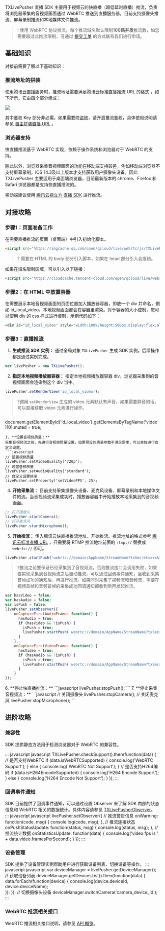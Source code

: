 TXLivePusher 直播 SDK 主要用于视频云的快直播（超低延时直播）推流，负责将浏览器采集的音视频画面通过 WebRTC 推送到直播服务器。目前支持摄像头推流、屏幕录制推流和本地媒体文件推流。
>! 使用 WebRTC 协议推流，每个推流域名默认限制**100路并发**推流数，如您需要超过此推流限制，可通过 [提交工单](https://console.cloud.tencent.com/workorder/category) 的方式联系我们进行申请。

## 基础知识

对接前需要了解以下基础知识：

### 推流地址的拼装

使用腾讯云直播服务时，推流地址需要满足腾讯云标准直播推流 URL 的格式 ，如下所示，它由四个部分组成：

![](https://main.qcloudimg.com/raw/44bf2ab0ddae946b440faa4fc2f6d43a.png)

其中鉴权 Key 部分非必需，如果需要防盗链，请开启推流鉴权，具体使用说明请参见 [自主拼装直播 URL](https://cloud.tencent.com/document/product/267/32720) 。

### 浏览器支持

快直播推流基于 WebRTC 实现，依赖于操作系统和浏览器对于 WebRTC 的支持。

除此以外，浏览器采集音视频画面的功能在移动端支持较差，例如移动端浏览器不支持屏幕录制，iOS 14.3及以上版本才支持获取用户摄像头设备。因此TXLivePusher 主要适用于桌面端浏览器，目前最新版本的 chrome、Firefox 和 Safari 浏览器都是支持快直播推流的。

移动端建议使用 [腾讯云视立方·直播 SDK](https://cloud.tencent.com/document/product/454/56591) 进行推流。

## 对接攻略

### 步骤1：页面准备工作

在需要直播推流的页面（桌面端）中引入初始化脚本。

```html
<script src="https://imgcache.qq.com/open/qcloud/live/webrtc/js/TXLivePusher-1.0.2.min.js" charset="utf-8"></script>
```
>? 需要在 HTML 的 body 部分引入脚本，如果在 head 部分引入会报错。

如果在域名限制区域，可以引入以下链接：

```html
<script src="https://cloudcache.tencent-cloud.com/open/qcloud/live/webrtc/js/TXLivePusher-1.0.2.min.js" charset="utf-8"></script>
```

### 步骤2：在 HTML 中放置容器

在需要展示本地音视频画面的页面位置加入播放器容器，即放一个 div 并命名，例如 id_local_video，本地视频画面都会在容器里渲染。对于容器的大小控制，您可以使用 div 的 css 样式进行控制，示例代码如下：

```html
<div id="id_local_video" style="width:100%;height:500px;display:flex;align-items:center;justify-content:center;"></div>
```

### 步骤3：直播推流
1. **生成推流 SDK 实例：**
通过全局对象 `TXLivePusher` 生成 SDK 实例，后续操作都是通过实例完成。
```javascript
var livePusher = new TXLivePusher();
```
2. **指定本地视频播放器容器：**
指定本地视频播放器容器 div，浏览器采集到的音视频画面会渲染到这个 div 当中。
```javascript
livePusher.setRenderView('id_local_video');
```
>?调用 `setRenderView` 生成的 video 元素默认有声音，如果需要静音的话，可以直接获取 video 元素进行操作。
>```javascript
document.getElementById('id_local_video').getElementsByTagName('video')[0].muted = true;
```
3. **设置音视频质量：**
采集音视频流之前，先进行音视频质量设置，如果预设的质量参数不满足需求，可以单独进行自定义设置。
```javascript
// 设置视频质量
livePusher.setVideoQuality('720p');
// 设置音频质量
livePusher.setAudioQuality('standard');
// 自定义设置帧率
livePusher.setProperty('setVideoFPS', 25);
```
4. **开始采集流：**
目前支持采集摄像头设备、麦克风设备、屏幕录制和本地媒体文件的流。当音视频流采集成功时，播放器容器中开始播放本地采集到的音视频画面。
```javascript
// 打开摄像头
livePusher.startCamera();
// 打开麦克风
livePusher.startMicrophone();
```
5. **开始推流：**
传入腾讯云快直播推流地址，开始推流。推流地址的格式参考 [腾讯云标准直播 URL](https://cloud.tencent.com/document/product/267/32720) ，只需要将 RTMP 推流地址前面的 `rtmp://` 替换成 `webrtc://` 即可。
```javascript
livePusher.startPush('webrtc://domain/AppName/StreamName?txSecret=xxx&txTime=xxx');
```
>?推流之前要保证已经采集到了音视频流，否则推流接口会调用失败，如果要实现采集到音视频流之后自动推流，可以通过回调事件通知，当收到采集首帧成功的通知后，再进行推流。如果同时采集了视频流和音频流，需要在视频首帧和音频首帧的采集成功回调通知都收到后再发起推流。
```javascript
var hasVideo = false;
var hasAudio = false;
var isPush = false;
livePusher.setObserver({
    onCaptureFirstAudioFrame: function() {
      hasAudio = true;
      if (hasVideo && !isPush) {
        isPush = true;
        livePusher.startPush('webrtc://domain/AppName/StreamName?txSecret=xxx&txTime=xxx');
      }
    },
    onCaptureFirstVideoFrame: function() {
      hasVideo = true;
      if (hasAudio && !isPush) {
        isPush = true;
        livePusher.startPush('webrtc://domain/AppName/StreamName?txSecret=xxx&txTime=xxx');
      }
    }
});
```
</dx-codeblock>
6. **停止快直播推流：**
```javascript
livePusher.stopPush();
```
7. **停止采集音视频流：**
```javascript
// 关闭摄像头
livePusher.stopCamera();
// 关闭麦克风
livePusher.stopMicrophone();
```

## 进阶攻略
### 兼容性
SDK 提供静态方法用于检测浏览器对于 WebRTC 的兼容性。

<dx-codeblock>
::: javascript javascript
TXLivePusher.checkSupport().then(function(data) {  
  // 是否支持WebRTC  
  if (data.isWebRTCSupported) {    
    console.log('WebRTC Support');  
  } else {    
    console.log('WebRTC Not Support');  
  }  
  // 是否支持H264编码  
  if (data.isH264EncodeSupported) {    
    console.log('H264 Encode Support');  
  } else {    
    console.log('H264 Encode Not Support');  
  }
});
:::
</dx-codeblock>

### 回调事件通知
SDK 目前提供了回调事件通知，可以通过设置 Observer 来了解 SDK 内部的状态信息和 WebRTC 相关的数据统计。具体内容请参见 [TXLivePusherObserver](https://cloud.tencent.com/document/product/454/56500)。
<dx-codeblock>
::: javascript javascript
livePusher.setObserver({
  // 推流警告信息
  onWarning: function(code, msg) {
    console.log(code, msg);
  },
  // 推流连接状态
  onPushStatusUpdate: function(status, msg) {
    console.log(status, msg);
  },
  // 推流统计数据
  onStatisticsUpdate: function(data) {
    console.log('video fps is ' + data.video.framesPerSecond);
  }
});
:::
</dx-codeblock>

### 设备管理

SDK 提供了设备管理实例帮助用户进行获取设备列表、切换设备等操作。
<dx-codeblock>
::: javascript javascript
var deviceManager = livePusher.getDeviceManager();
// 获取设备列表
deviceManager.getDevicesList().then(function(data) {
  data.forEach(function(device) {
      console.log(device.deviceId, device.deviceName);  
  });
});
// 切换摄像头设备
deviceManager.switchCamera('camera_device_id');
:::
</dx-codeblock>


### WebRTC 推流相关接口

WebRTC 推流相关接口说明，请参见 [API 概览](https://cloud.tencent.com/document/product/454/56498)。





